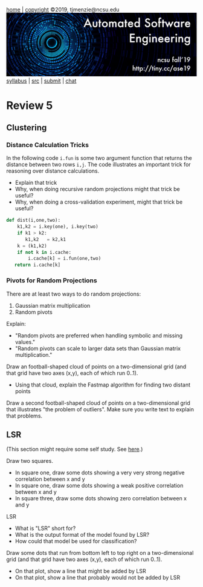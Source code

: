 <a name=top>&nbsp;<p> </a>
[home](http://tiny.cc/ase19#top) | 
[copyright](https://github.com/txt/ase19/blob/master/LICENSE.md#top) &copy;2019, tjmenzie&commat;ncsu.edu 
<br> [<img width=900 src="https://raw.githubusercontent.com/txt/ase19/master/etc/img/banner.png">](http://tiny.cc/ase19)<br> 
[syllabus](https://github.com/txt/ase19/blob/master/syllabus.md#top) | 
[src](http://menzies.us/fun) | 
[submit](http://tiny.cc/ase19give) | 
[chat](https://ase19.slack.com/) 


# Review 5

## Clustering 

### Distance Calculation Tricks

In the following code `i.fun` is some two argument function that returns the distance between two
rows `i,j`. The code illustrates an important trick for  reasoning over distance calculations. 

- Explain that trick
- Why, when doing recursive random projections might that trick be useful?
- Why, when doing a cross-validation experiment,  might that trick be useful?

```python
def dist(i,one,two):
    k1,k2 = i.key(one), i.key(two)
    if k1 > k2: 
       k1,k2   = k2,k1
    k = (k1,k2)
    if not k in i.cache:
        i.cache[k] = i.fun(one,two)
   return i.cache[k]
```

### Pivots for Random Projections

There are at least two ways to do random projections:

1. Gaussian matrix multiplication 
2.  Random pivots 

Explain: 

- "Random pivots are preferred when handling symbolic and missing values."
- "Random pivots can scale to larger data sets than Gaussian matrix multiplication."

Draw an football-shaped  cloud of points on a two-dimensional grid (and that grid have two axes  (x,y), each of which run 0..1).

- Using that cloud, explain the Fastmap algorithm for finding two distant points

Draw a second football-shaped  cloud of points on a two-dimensional grid that illustrates "the problem of outliers". Make sure you write 
text to explain that problems.

## LSR

(This section might require some self study. See [here]().)

Draw two squares.

- In square one, draw some dots showing a very very strong negative correlation between x and y
- In square one, draw some dots showing a weak positive  correlation between x and y
- In square three, draw some dots showing zero  correlation between x and y

LSR

- What is "LSR" short for?
- What is the output format of the model found by LSR?
- How could that model be used for classification?

Draw some dots that run from bottom left to top right on  a two-dimensional grid (and that grid have two axes  (x,y), each of which run 0..1).

- On that plot, show a line that might be added by LSR
- On that plot, show a line that probably would not be added by LSR

